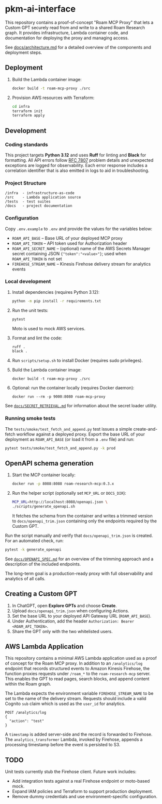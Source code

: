 # pkm-ai-interface

This repository contains a proof-of-concept "Roam MCP Proxy" that lets a Custom GPT securely read from and write to a shared Roam Research graph. It provides infrastructure, Lambda container code, and documentation for deploying the proxy and managing access.

See [docs/architecture.md](docs/architecture.md) for a detailed overview of the components and deployment steps.

## Deployment

1. Build the Lambda container image:
   ```bash
   docker build -t roam-mcp-proxy ./src
   ```
2. Provision AWS resources with Terraform:
   ```bash
   cd infra
   terraform init
   terraform apply
   ```

## Development


### Coding standards

This project targets **Python 3.12** and uses **Ruff** for linting and **Black** for
formatting. All API errors follow [RFC 7807](https://www.rfc-editor.org/rfc/rfc7807)
problem details and unexpected exceptions are logged for observability. Each error
response includes a correlation identifier that is also emitted in logs to aid in
troubleshooting.


### Project Structure
```
/infra  - infrastructure-as-code
/src    - Lambda application source
/tests  - test suites
/docs   - project documentation
```

### Configuration

Copy `.env.example` to `.env` and provide the values for the variables below:

- `ROAM_API_BASE` – Base URL of your deployed MCP proxy
- `ROAM_API_TOKEN` – API token used for Authorization header
- `ROAM_API_SECRET_NAME` – (optional) name of the AWS Secrets Manager secret
  containing JSON `{"token":"<value>"}`; used when `ROAM_API_TOKEN` is not set
- `FIREHOSE_STREAM_NAME` – Kinesis Firehose delivery stream for analytics events

### Local development

1. Install dependencies (requires Python 3.12):
   ```bash
   python -m pip install -r requirements.txt
   ```
2. Run the unit tests:
   ```bash
   pytest
   ```
   Moto is used to mock AWS services.

3. Format and lint the code:
   ```bash
   ruff .
   black .
   ```
4. Run `scripts/setup.sh` to install Docker (requires sudo privileges).
5. Build the Lambda container image:
   ```
   docker build -t roam-mcp-proxy ./src
   ```
6. Optional: run the container locally (requires Docker daemon):
   ```
   docker run --rm -p 9000:8080 roam-mcp-proxy
   ```
   
See [`docs/SECRET_RETRIEVAL.md`](docs/SECRET_RETRIEVAL.md) for information about the secret loader utility.

### Running smoke tests

The `tests/smoke/test_fetch_and_append.py` test issues a simple create-and-fetch workflow against a deployed proxy. Export the base URL of your deployment as `ROAM_API_BASE` (or load it from a `.env` file) and run:

```bash
pytest tests/smoke/test_fetch_and_append.py -k prod
```

## OpenAPI schema generation

1. Start the MCP container locally:
   ```bash
   docker run -p 8088:8088 roam-research-mcp:0.3.x
   ```
2. Run the helper script (optionally set `MCP_URL` or `DOCS_DIR`):
   ```bash
   MCP_URL=http://localhost:8088/openapi.json \
   ./scripts/generate_openapi.sh
   ```
   It fetches the schema from the container and writes a trimmed version to
   `docs/openapi_trim.json` containing only the endpoints required by the Custom GPT.

Run the script manually and verify that `docs/openapi_trim.json` is created.
For an automated check, run:
```bash
pytest -k generate_openapi
```

See [`docs/OPENAPI_SPEC.md`](docs/OPENAPI_SPEC.md) for an overview of the trimming approach and a description of the included endpoints.

The long-term goal is a production-ready proxy with full observability and analytics of all calls.

## Creating a Custom GPT

1. In ChatGPT, open **Explore GPTs** and choose **Create**.
2. Upload `docs/openapi_trim.json` when configuring Actions.
3. Set the base URL to your deployed API Gateway URL (`ROAM_API_BASE`).
4. Under Authentication, add the header `Authorization: Bearer <ROAM_API_TOKEN>`.
5. Share the GPT only with the two whitelisted users.

## AWS Lambda Application

This repository contains a minimal AWS Lambda application used as a proof of concept for the Roam MCP proxy. In addition to an `/analytics/log` endpoint that records structured events to Amazon Kinesis Firehose, the function proxies requests under `/roam_*` to the `roam-research-mcp` server. This enables the GPT to read pages, search blocks, and append content within the Roam graph.

The Lambda expects the environment variable `FIREHOSE_STREAM_NAME` to be set to the name of the delivery stream. Requests should include a valid Cognito `sub` claim which is used as the `user_id` for analytics.

```
POST /analytics/log
{
  "action": "test"
}
```

A `timestamp` is added server-side and the record is forwarded to Firehose.
The `analytics_transformer` Lambda, invoked by Firehose, appends a processing
timestamp before the event is persisted to S3.


## TODO

Unit tests currently stub the Firehose client. Future work includes:

- Add integration tests against a real Firehose endpoint or moto-based mock.
- Expand IAM policies and Terraform to support production deployment.
- Remove dummy credentials and use environment-specific configuration.

